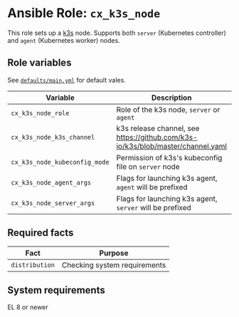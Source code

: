 # Ansible Role: `cx_k3s_node`

This role sets up a [k3s](https://k3s.io/) node. Supports both `server` (Kubernetes controller) and `agent` (Kubernetes worker) nodes.

## Role variables

See [`defaults/main.yml`](defaults/main.yml) for default vales.

| Variable                      | Description                                                                     | Required        |
| ----------------------------- | ------------------------------------------------------------------------------- | --------------- |
| `cx_k3s_node_role`            | Role of the k3s node, `server` or `agent`                                       | **Yes**         |
| `cx_k3s_node_k3s_channel`     | k3s release channel, see https://github.com/k3s-io/k3s/blob/master/channel.yaml | No, has default |
| `cx_k3s_node_kubeconfig_mode` | Permission of k3s's kubeconfig file on `server` node                            | No, has default |
| `cx_k3s_node_agent_args`      | Flags for launching k3s agent, `agent` will be prefixed                         | No              |
| `cx_k3s_node_server_args`     | Flags for launching k3s agent, `server` will be prefixed                        | No              |

## Required facts

| Fact           | Purpose                      |
| -------------- | ---------------------------- |
| `distribution` | Checking system requirements |

## System requirements

EL 8 or newer
